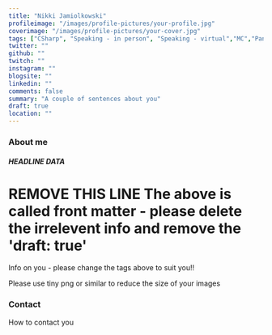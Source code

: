 ```yaml
---
title: "Nikki Jamiolkowski"
profileimage: "/images/profile-pictures/your-profile.jpg"
coverimage: "/images/profile-pictures/your-cover.jpg"
tags: ["CSharp", "Speaking - in person", "Speaking - virtual","MC","Panels","Mentorship"]
twitter: ""
github: ""
twitch: ""
instagram: ""
blogsite: ""
linkedin: ""
comments: false
summary: "A couple of sentences about you"
draft: true
location: ""
---
```



### About me
##### **HEADLINE DATA**

# REMOVE THIS LINE The above is called front matter - please delete the irrelevent info and remove the 'draft: true'

Info on you - please change the tags above to suit you!!

Please use tiny png or similar to reduce the size of your images

### Contact

How to contact you
